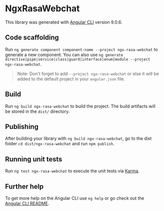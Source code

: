 # NgxRasaWebchat

This library was generated with [Angular CLI](https://github.com/angular/angular-cli) version 9.0.6.

## Code scaffolding

Run `ng generate component component-name --project ngx-rasa-webchat` to generate a new component. You can also use `ng generate directive|pipe|service|class|guard|interface|enum|module --project ngx-rasa-webchat`.
> Note: Don't forget to add `--project ngx-rasa-webchat` or else it will be added to the default project in your `angular.json` file. 

## Build

Run `ng build ngx-rasa-webchat` to build the project. The build artifacts will be stored in the `dist/` directory.

## Publishing

After building your library with `ng build ngx-rasa-webchat`, go to the dist folder `cd dist/ngx-rasa-webchat` and run `npm publish`.

## Running unit tests

Run `ng test ngx-rasa-webchat` to execute the unit tests via [Karma](https://karma-runner.github.io).

## Further help

To get more help on the Angular CLI use `ng help` or go check out the [Angular CLI README](https://github.com/angular/angular-cli/blob/master/README.md).
